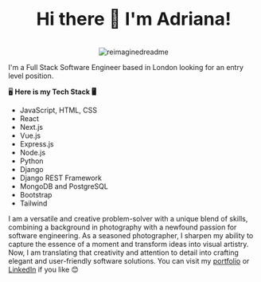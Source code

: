 <p align="center" style="font-size:36px;">
  <strong>Hi there 👋 I'm Adriana!</strong>
</p>

<p align="center">
  <img src="https://myreadme.vercel.app/api/embed/AdrianaIaffa?panels=userstatistics,toprepositories,toplanguages,commitgraph" alt="reimaginedreadme" />
</p>

I'm a Full Stack Software Engineer based in London looking for an entry level position.

🖥️ **Here is my Tech Stack 🖥️**

- JavaScript, HTML, CSS
- React
- Next.js
- Vue.js
- Express.js
- Node.js
- Python
- Django
- Django REST Framework
- MongoDB and PostgreSQL
- Bootstrap
- Tailwind

I am a versatile and creative problem-solver with a unique blend of skills, combining a background in photography with a newfound passion for software engineering. As a seasoned photographer, I sharpen my ability to capture the essence of a moment and transform ideas into visual artistry. Now, I am translating that creativity and attention to detail into crafting elegant and user-friendly software solutions.
You can visit my [portfolio](https://adrianaiaffa.github.io/updated-portfolio/) or [LinkedIn](https://www.linkedin.com/in/adrianaiaffa/) if you like 😊
<!--
**AdrianaIaffa/AdrianaIaffa** is a ✨ _special_ ✨ repository because its `README.md` (this file) appears on your GitHub profile.

Here are some ideas to get you started:

- 🔭 I’m currently working on ...
- 🌱 I’m currently learning ...
- 👯 I’m looking to collaborate on ...
- 🤔 I’m looking for help with ...
- 💬 Ask me about ...
- 📫 How to reach me: ...
- 😄 Pronouns: ...
- ⚡ Fun fact: ...
-->
